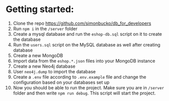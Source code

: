 # Getting started:

1. Clone the repo https://github.com/simonbucko/db_for_developers
1. Run `npm i` in the `/server` folder
1. Create a mysql database and run the `eshop-db.sql` script on it to create the database
1. Run the `users.sql` script on the MySQL database as well after creating database
1. Create a new MongoDB
1. Import data from the `eshop.*.json` files into your MongoDB instance
1. Create a new Neo4j database
1. User `neo4j.dump` to import the database
1. Create a `.env` file according to `.env.example` file and change the configuration based on your databases set up
1. Now you should be able to run the project. Make sure you are in `/server` folder and then write `npm run debug`. This script will start the project.
